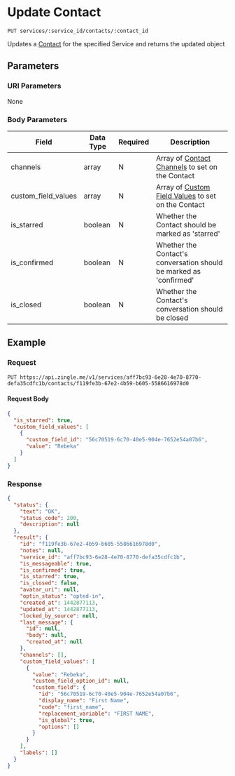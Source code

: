 # Update Contact

    PUT services/:service_id/contacts/:contact_id
    
Updates a [Contact] for the specified Service and returns the updated object





## Parameters
### URI Parameters
None
### Body Parameters
Field | Data Type | Required | Description
--- | --- | --- | ---
channels | array | N | Array of [Contact Channels] to set on the Contact
custom_field_values | array | N | Array of [Custom Field Values] to set on the Contact
is_starred | boolean |  N | Whether the Contact should be marked as 'starred'
is_confirmed | boolean | N | Whether the Contact's conversation should be marked as 'confirmed'
is_closed | boolean | N | Whether the Contact's conversation should be closed

## Example
### Request

    PUT https://api.zingle.me/v1/services/aff7bc93-6e28-4e70-8770-defa35cdfc1b/contacts/f119fe3b-67e2-4b59-b605-5586616978d0


#### Request Body    
```json
{
  "is_starred": true,
  "custom_field_values": [
    {
      "custom_field_id": "56c70519-6c70-40e5-904e-7652e54a07b6",
      "value": "Rebeka"
    }
  ]
}
```

### Response
``` json
{
  "status": {
    "text": "OK",
    "status_code": 200,
    "description": null
  },
  "result": {
    "id": "f119fe3b-67e2-4b59-b605-5586616978d0",
    "notes": null,
    "service_id": "aff7bc93-6e28-4e70-8770-defa35cdfc1b",
    "is_messageable": true,
    "is_confirmed": true,
    "is_starred": true,
    "is_closed": false,
    "avatar_uri": null,
    "optin_status": "opted-in",        
    "created_at": 1442877113,
    "updated_at": 1442877113,
    "locked_by_source": null,
    "last_message": {
      "id": null,
      "body": null,
      "created_at": null
    },
    "channels": [],
    "custom_field_values": [
      {
        "value": "Rebeka",
        "custom_field_option_id": null,
        "custom_field": {
          "id": "56c70519-6c70-40e5-904e-7652e54a07b6",
          "display_name": "First Name",
          "code": "first_name",
          "replacement_variable": "FIRST NAME",
          "is_global": true,
          "options": []
        }
      }
    ],
    "labels": []
  }
}
```

[Contact]: README.md
[Custom Field Values]: /custom_field_values/README.md
[Contact Channels]: /contact_channels/README.md
